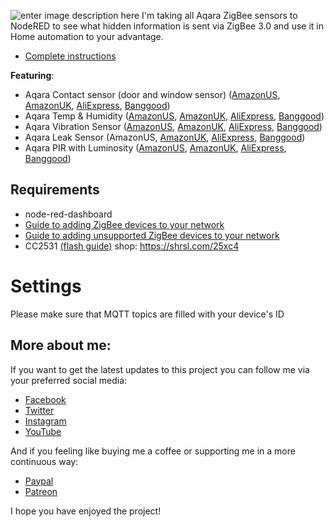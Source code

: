 
![enter image description here](https://notenoughtech.com/wp-content/uploads/2021/05/Aqara-sensors-in-NodeRED.jpg)
I'm taking all Aqara ZigBee sensors to NodeRED to see what hidden information is sent via ZigBee 3.0 and use it in Home automation to your advantage.

 - [Complete instructions](https://notenoughtech.com/home-automation/all-aqara-sensors-in-nodered/)

**Featuring**:
-   Aqara Contact sensor (door and window sensor) ([AmazonUS](https://amzn.to/3wy84wt), [AmazonUK](https://amzn.to/3fNPWc8), [AliExpress](https://s.click.aliexpress.com/e/_9APIBK), [Banggood](https://www.banggood.com/custlink/v3KdLp8DJw))
-   Aqara Temp & Humidity ([AmazonUS](https://amzn.to/3wy84wt), [AmazonUK](https://amzn.to/3cV3zEj), [AliExpress](https://s.click.aliexpress.com/e/_9GA312), [Banggood](https://www.banggood.com/custlink/mDGhLCIDtH))
-   Aqara Vibration Sensor ([AmazonUS](https://amzn.to/31PiB8b), [AmazonUK](https://amzn.to/3rQYu4l), [AliExpress](https://s.click.aliexpress.com/e/_AErBgY), [Banggood](https://www.banggood.com/custlink/m3DROJiKHc))
-   Aqara Leak Sensor (AmazonUS, [AmazonUK](https://amzn.to/3wzHnr1), [AliExpress](https://s.click.aliexpress.com/e/_AqnIfK), [Banggood](https://www.banggood.com/custlink/mKmdjWIDPG))
-   Aqara PIR with Luminosity ([AmazonUS](https://amzn.to/3rQY6Tr), [AmazonUK](https://amzn.to/2Q225z8), [AliExpress](https://s.click.aliexpress.com/e/_9zYIBS), [Banggood](https://www.banggood.com/custlink/vDDEjpS3ri))


## Requirements

 - node-red-dashboard
 - [Guide to adding ZigBee devices to your network](https://notenoughtech.com/home-automation/adding-devices-to-zigbee2mqtt-the-easy-way/)
 - [Guide to adding unsupported ZigBee devices to your network](https://notenoughtech.com/home-automation/adding-new-devices-to-zigbee2mqtt/)
 - CC2531 [(flash guide)](https://notenoughtech.com/home-automation/flashing-cc2531-without-cc-debugger/) shop: https://shrsl.com/25xc4

# Settings
Please make sure that MQTT topics are filled with your device's ID
 
 ## More about me:

If you want to get the latest updates to this project you can follow me via your preferred social media:

-   [Facebook](https://www.facebook.com/NotEnoughTECH/)
-   [Twitter](https://twitter.com/NotEnoughTECH)
-   [Instagram](https://www.instagram.com/notenoughtech/)
-   [YouTube](https://www.youtube.com/user/Polepositionpage)

And if you feeling like buying me a coffee or supporting me in a more continuous way:

-   [Paypal](https://www.paypal.me/notenoughtech)
-   [Patreon](https://www.patreon.com/NotEnoughTECH)

I hope you have enjoyed the project!

 